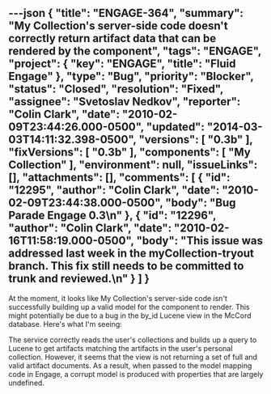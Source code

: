 ---json
{
  "title": "ENGAGE-364",
  "summary": "My Collection's server-side code doesn't correctly return artifact data that can be rendered by the component",
  "tags": "ENGAGE",
  "project": {
    "key": "ENGAGE",
    "title": "Fluid Engage"
  },
  "type": "Bug",
  "priority": "Blocker",
  "status": "Closed",
  "resolution": "Fixed",
  "assignee": "Svetoslav Nedkov",
  "reporter": "Colin Clark",
  "date": "2010-02-09T23:44:26.000-0500",
  "updated": "2014-03-03T14:11:32.398-0500",
  "versions": [
    "0.3b"
  ],
  "fixVersions": [
    "0.3b"
  ],
  "components": [
    "My Collection"
  ],
  "environment": null,
  "issueLinks": [],
  "attachments": [],
  "comments": [
    {
      "id": "12295",
      "author": "Colin Clark",
      "date": "2010-02-09T23:44:38.000-0500",
      "body": "Bug Parade Engage 0.3\n"
    },
    {
      "id": "12296",
      "author": "Colin Clark",
      "date": "2010-02-16T11:58:19.000-0500",
      "body": "This issue was addressed last week in the myCollection-tryout branch. This fix still needs to be committed to trunk and reviewed.\n"
    }
  ]
}
---
At the moment, it looks like My Collection's server-side code isn't successfully building up a valid model for the component to render. This might potentially be due to a bug in the by\_id Lucene view in the McCord database. Here's what I'm seeing:

The service correctly reads the user's collections and builds up a query to Lucene to get artifacts matching the artifacts in the user's personal collection. However, it seems that the view is not returning a set of full and valid artifact documents. As a result, when passed to the model mapping code in Engage, a corrupt model is produced with properties that are largely undefined.

        